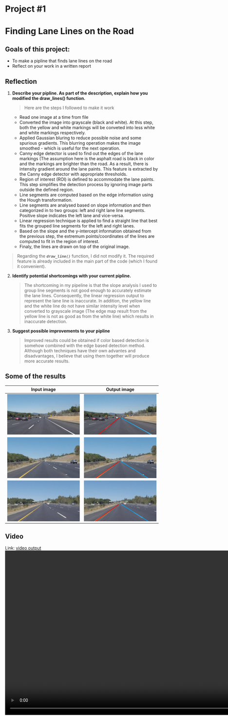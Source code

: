 # **Project \#1**

# **Finding Lane Lines on the Road** 
## **Goals of this project:** 

* To make a pipline that finds lane lines on the road
* Reflect on your work in a written report

## **Reflection**

1. **Describe your pipline. As part of the description, explain how you modified the draw_lines() function.**
   > Here are the steps I followed to make it work
     * Read one image at a time from file
     * Converted the image into grayscale (black and white). At this step, both the yellow and white markings will be conveted into less white and white markings respectively.
     * Applied Gaussian bluring to reduce possible noise and some spurious gradients. This blurring operation makes the image smoothed - which is useful for the next operation.
     * Canny edge detector is used to find out the edges of the lane markings (The assumption here is the asphalt road is black in color and the markings are brighter than the road. As a result, there is intensity gradient around the lane paints. This feature is extracted by the Canny edge detector with appropriate thresholds.
     * Region of interest (ROI) is defined to accommodate the lane paints. This step simplifies the detection process by ignoring image parts outside the defined region.
     * Line segments are computed based on the edge information using the Hough transformation.
     * Line segments are analysed based on slope information and then categorized in to two groups: left and right lane line segments. Positive slope indicates the left lane and vice-versa.
     * Linear regression technique is applied to find a straight line that best fits the grouped line segments for the left and right lanes.
     * Based on the slope and the y-intercept information obtained from the previous step, the extremum points/coordinates of the lines are computed to fit in the region of interest.
     * Finaly, the lines are drawn on top of the original image.
     

  > Regarding the **_`draw_line()`_** function, I did not modify it. The required feature is already included in the main part of the code (which I found it convenient).

2. **Identify potential shortcomings with your current pipline.**
     > The shortcoming in my pipeline is that the slope analysis I used to group line segments is not good enough to accurately estimate the lane lines. Consequently, the linear regression output to represent the lane line is inaccurate. In addition, the yellow line and the white line do not have similar intensity level when converted to grayscale image (The edge map result from the yellow line is not as good as from the white line) which results in inaccurate detection.
  
3. **Suggest possible improvements to your pipline**
     > Improved results could be obtained if color based detection is somehow combined with the edge based detection method. Although both techniques have their own advantes and disadvantages, I believe that using them together will produce more accurate results.
  
## **Some of the results**
 
 Input image                                | Output image
 ------------------------------------------ | ------------
<img src="test_images/solidWhiteCurve.jpg" width="240" /> | <img src="test_images_output/solidWhiteCurve.jpg" width="240" alt="Combined Image" /> 
<img src="test_images/solidYellowCurve.jpg" width="240" /> | <img src="test_images_output/solidYellowCurve.jpg" width="240" alt="Combined Image" />
<img src="test_images/solidYellowLeft.jpg" width="240" /> | <img src="test_images_output/solidYellowLeft.jpg" width="240" />

## **Video**
Link: [video output](test_videos_output/solidWhiteRight.mp4)
<video width="960" height="540" controls> 
  <source type="video/mp4" src="test_videos_output/solidWhiteRight.mp4"> 
</video>

~~~~~~~~~~~~~~~~~~~~~ END ~~~~~~~~~~~~~~~~~~~~~~
